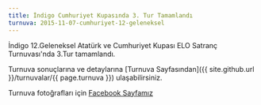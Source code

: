 ```yaml
---
title: İndigo Cumhuriyet Kupasında 3. Tur Tamamlandı
turnuva: 2015-11-07-cumhuriyet-12-geleneksel
---
```


İndigo 12.Geleneksel Atatürk ve Cumhuriyet Kupası ELO Satranç Turnuvası'nda 3.Tur tamamlandı.  

Turnuva sonuçlarına ve detaylarına [Turnuva Sayfasından]({{ site.github.url }}/turnuvalar/{{ page.turnuva }}) ulaşabilirsiniz.  

Turnuva fotoğrafları için [Facebook Sayfamız](https://www.facebook.com/profile.php?id=100005340018875&fref=ts)
